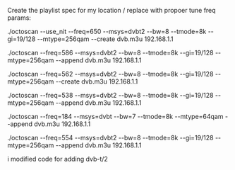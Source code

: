 Create the playlist spec for my location / replace with propoer tune freq params:

./octoscan --use_nit --freq=650 --msys=dvbt2 --bw=8 --tmode=8k --gi=19/128 --mtype=256qam --create dvb.m3u 192.168.1.1

./octoscan --freq=586 --msys=dvbt2 --bw=8 --tmode=8k --gi=19/128 --mtype=256qam --append dvb.m3u 192.168.1.1

./octoscan --freq=562 --msys=dvbt2 --bw=8 --tmode=8k --gi=19/128 --mtype=256qam --create dvb.m3u 192.168.1.1

./octoscan --freq=538 --msys=dvbt2 --bw=8 --tmode=8k --gi=19/128 --mtype=256qam --append dvb.m3u 192.168.1.1

./octoscan --freq=184 --msys=dvbt --bw=7 --tmode=8k --mtype=64qam --append dvb.m3u 192.168.1.1

./octoscan --freq=554 --msys=dvbt2 --bw=8 --tmode=8k --gi=19/128 --mtype=256qam --append dvb.m3u 192.168.1.1

i modified code for adding dvb-t/2 

